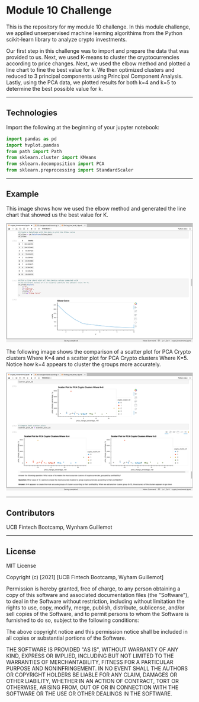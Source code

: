 # Module 10 Challenge

This is the repository for my module 10 challenge. In this module challenge, we applied unserpervised machine learning algorithims from the Python scikit-learn library to analyze crypto investments.

Our first step in this challenge was to import and prepare the data that was provided to us. Next, we used K-means to cluster the cryptocurrencies according to price changes. Next, we used the elbow method and plotted a line chart to fine the best value for k. We then optimized clusters and reduced to 3 principal components using Principal Component Analysis. Lastly, using the PCA data, we plotted results for both k=4 and k=5 to determine the best possible value for k. 

---

## Technologies

Import the following at the beginning of your jupyter notebook:

```python
import pandas as pd
import hvplot.pandas
from path import Path
from sklearn.cluster import KMeans
from sklearn.decomposition import PCA
from sklearn.preprocessing import StandardScaler
```

---

## Example

This image shows how we used the elbow method and generated the line chart that showed us the best value for K.

![cryptoinvest1.png](cryptoinvest1.png)

The following image shows the comparison of a scatter plot for PCA Crypto clusters Where K=4 and a scatter plot for PCA Crypto clusters Where K=5. Notice how k=4 appears to cluster the groups more accurately.

![cryptoinvest2.png](cryptoinvest2.png)

---

## Contributors

UCB Fintech Bootcamp, Wynham Guillemot 

---

## License

MIT License

Copyright (c) [2021] [UCB Fintech Bootcamp, Wyham Guillemot]

Permission is hereby granted, free of charge, to any person obtaining a copy
of this software and associated documentation files (the "Software"), to deal
in the Software without restriction, including without limitation the rights
to use, copy, modify, merge, publish, distribute, sublicense, and/or sell
copies of the Software, and to permit persons to whom the Software is
furnished to do so, subject to the following conditions:

The above copyright notice and this permission notice shall be included in all
copies or substantial portions of the Software.

THE SOFTWARE IS PROVIDED "AS IS", WITHOUT WARRANTY OF ANY KIND, EXPRESS OR
IMPLIED, INCLUDING BUT NOT LIMITED TO THE WARRANTIES OF MERCHANTABILITY,
FITNESS FOR A PARTICULAR PURPOSE AND NONINFRINGEMENT. IN NO EVENT SHALL THE
AUTHORS OR COPYRIGHT HOLDERS BE LIABLE FOR ANY CLAIM, DAMAGES OR OTHER
LIABILITY, WHETHER IN AN ACTION OF CONTRACT, TORT OR OTHERWISE, ARISING FROM,
OUT OF OR IN CONNECTION WITH THE SOFTWARE OR THE USE OR OTHER DEALINGS IN THE
SOFTWARE.
